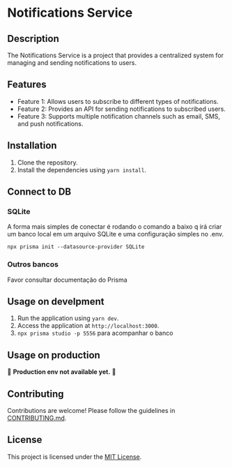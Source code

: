 # Notifications Service

## Description

The Notifications Service is a project that provides a centralized system for managing and sending notifications to users.

## Features

- Feature 1: Allows users to subscribe to different types of notifications.
- Feature 2: Provides an API for sending notifications to subscribed users.
- Feature 3: Supports multiple notification channels such as email, SMS, and push notifications.

## Installation

1. Clone the repository.
2. Install the dependencies using `yarn install`.

## Connect to DB

### SQLite

A forma mais simples de conectar é rodando o comando a baixo q irá criar um banco local em um arquivo SQLite e uma configuração simples no .env.

`npx prisma init --datasource-provider SQLite`

### Outros bancos

Favor consultar documentação do Prisma

## Usage on develpment

1. Run the application using `yarn dev`.
2. Access the application at `http://localhost:3000`.
3. `npx prisma studio -p 5556` para acompanhar o banco

## Usage on production

🚧 **Production env not available yet.** 🚧

## Contributing

Contributions are welcome! Please follow the guidelines in [CONTRIBUTING.md](./CONTRIBUTING.md).

## License

This project is licensed under the [MIT License](./LICENSE).
